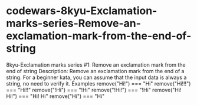 # codewars-8kyu-Exclamation-marks-series-Remove-an-exclamation-mark-from-the-end-of-string
8kyu-Exclamation marks series #1: Remove an exclamation mark from the end of string   Description: Remove an exclamation mark from the end of a string. For a beginner kata,  you can assume that the input data is always a string, no need to verify it.  Examples remove("Hi!") === "Hi" remove("Hi!!!") === "Hi!!" remove("!Hi") === "!Hi" remove("!Hi!") === "!Hi" remove("Hi! Hi!") === "Hi! Hi" remove("Hi") === "Hi"
